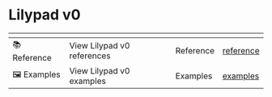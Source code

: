 # Lilypad v0



<table data-view="cards"><thead><tr><th></th><th></th><th data-hidden></th><th data-hidden data-card-target data-type="content-ref"></th></tr></thead><tbody><tr><td>📚 Reference</td><td>View Lilypad v0 references</td><td>Reference</td><td><a href="reference/">reference</a></td></tr><tr><td>🖼️ Examples</td><td>View Lilypad v0 examples</td><td>Examples</td><td><a href="examples/">examples</a></td></tr></tbody></table>

